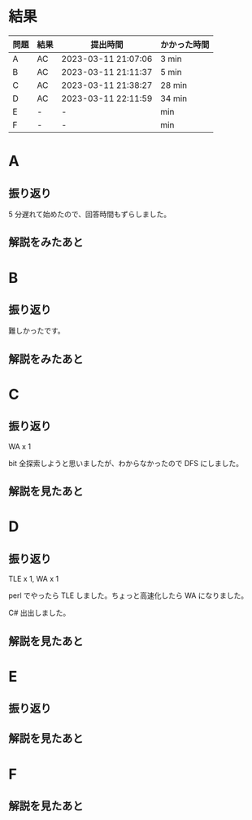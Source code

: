 # 結果

| 問題 | 結果 | 提出時間            | かかった時間 |
|------|------|---------------------|--------------|
| A    | AC   | 2023-03-11 21:07:06 | 3 min        |
| B    | AC   | 2023-03-11 21:11:37 | 5 min        |
| C    | AC   | 2023-03-11 21:38:27 | 28 min       |
| D    | AC   | 2023-03-11 22:11:59 | 34 min       |
| E    | -    | -                   |     min      |
| F    | -    | -                   |     min      |

# A

## 振り返り

5 分遅れて始めたので、回答時間もずらしました。

## 解説をみたあと

# B

## 振り返り

難しかったです。

## 解説をみたあと

# C

## 振り返り

WA x 1

bit 全探索しようと思いましたが、わからなかったので DFS にしました。

## 解説を見たあと

# D

## 振り返り

TLE x 1, WA x 1

perl でやったら TLE しました。ちょっと高速化したら WA になりました。

C# 出出しました。

## 解説を見たあと

# E

## 振り返り

## 解説を見たあと

# F

## 解説を見たあと
